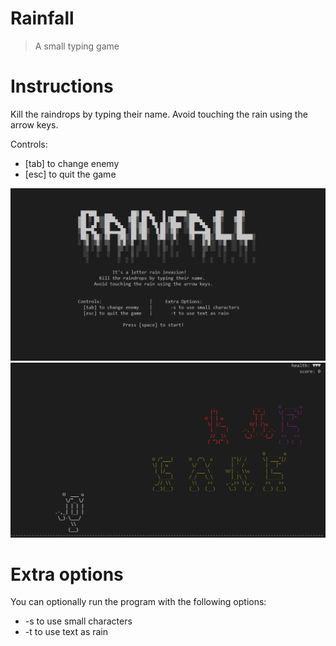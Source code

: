 # Rainfall
> A small typing game
# Instructions
Kill the raindrops by typing their name. Avoid touching the rain using the arrow keys.

Controls:
- [tab] to change enemy        
- [esc] to quit the game    

![](Rainfall/images/screenshot1.PNG)
![](Rainfall/images/screenshot2.PNG) 

# Extra options
You can optionally run the program with the following options:
- -s to use small characters 
- -t to use text as rain
